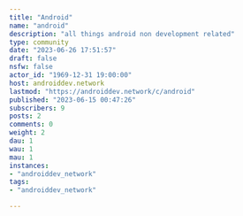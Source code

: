 ```yaml
---
title: "Android" 
name: "android"
description: "all things android non development related"
type: community
date: "2023-06-26 17:51:57"
draft: false
nsfw: false
actor_id: "1969-12-31 19:00:00"
host: androiddev.network
lastmod: "https://androiddev.network/c/android"
published: "2023-06-15 00:47:26"
subscribers: 9
posts: 2
comments: 0
weight: 2
dau: 1
wau: 1
mau: 1
instances:
- "androiddev_network"
tags: 
- "androiddev_network"

---
```

